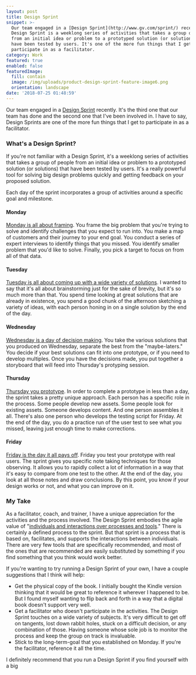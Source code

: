 ```yaml
---
layout: post
title: Design Sprint
snippet: >-
  Our team engaged in a [Design Sprint](http://www.gv.com/sprint/) recently. A
  Design Sprint is a weeklong series of activities that takes a group of people
  from an initial idea or problem to a prototyped solution (or solutions) that
  have been tested by users. It's one of the more fun things that I get to
  participate in as a facilitator.
category: Work
featured: true
enabled: false
featuredImage:
  fill: contain
  image: /img/uploads/product-design-sprint-feature-image6.png
  orientation: landscape
date: '2018-07-25 01:48:59'
---
```

Our team engaged in a [Design Sprint](http://www.gv.com/sprint/) recently.  It's the third one that our team has done and the second one that I've been involved in. I have to say, Design Sprints are one of the more fun things that I get to participate in as a facilitator. 

### What's a Design Sprint?

If you're not familiar with a Design Sprint, it's a weeklong series of activities that takes a group of people from an initial idea or problem to a prototyped solution (or solutions) that have been tested by users. It's a really powerful tool for solving big design problems quickly and getting feedback on your proposed solution. 

Each day of the sprint incorporates a group of activities around a specific goal and milestone.

#### Monday

[Monday is all about framing](https://library.gv.com/sprint-week-monday-4bf0606b5c81). You frame the big problem that you're trying to solve and identify challenges that you expect to run into. You make a map of customers and their journey to your end goal. You conduct a series of expert interviews to identify things that you missed. You  identify smaller problem that you'd like to solve. Finally, you pick a target to focus on from all of that data.

#### Tuesday

[Tuesday is all about coming up with a wide variety of solutions](https://library.gv.com/sprint-week-tuesday-d22b30f905c3). I wanted to say that it's all about brainstorming just for the sake of brevity, but it's so much more than that. You spend time looking at great solutions that are already in existence, you spend a good chunk of the afternoon sketching a variety of ideas, with each person honing in on a single solution by the end of the day. 

#### Wednesday

[Wednesday is a day of decision making](https://library.gv.com/sprint-week-wednesday-900fe3f2c26e). You take the various solutions that you produced on Wednesday, separate the best from the "maybe-laters." You decide if your best solutions can fit into one prototype, or if you need to develop multiples. Once you have the decisions made, you put together a storyboard that will feed into Thursday's protyping session.

#### Thursday

[Thursday you prototype](https://library.gv.com/sprint-week-thursday-df8d7c8c0555). In order to complete a prototype in less than a day, the sprint takes a pretty unique approach. Each person has a specific role in the process. Some people develop new assets. Some people look for existing assets. Someone develops content. And one person assembles it all. There's also one person who develops the testing script for Friday. At the end of the day, you do a practice run of the user test to see what you missed, leaving just enough time to make corrections.

#### Friday

[Friday is the day it all pays off](https://library.gv.com/sprint-week-friday-7f66b4194137). Friday you test your prototype with real users. The sprint gives you specific note taking techniques for those observing. It allows you to rapidly collect a lot of information in a way that it's easy to compare from one test to the other. At the end of the day, you look at all those notes and draw conclusions. By this point, you know if your design works or not, and what you can improve on it.

### My Take

As a facilitator, coach, and trainer, I have a unique appreciation for the activities and the process involved. The Design Sprint embodies the agile value of "[individuals and interactions over processes and tools](http://agilemanifesto.org/)." There is certainly a defined process to the sprint. But that sprint is a process that is based on, facilitates, and supports the interactions between individuals. There are very few tools that are specifically recommended, and most of the ones that are recommended are easily substituted by something if you find something that you think would work better.

If you're wanting to try running a Design Sprint of your own, I have a couple suggestions that I think will help:

* Get the physical copy of the book. I initially bought the Kindle version thinking that it would be great to reference it wherever I happened to be. But I found myself wanting to flip back and forth in a way that a digital book doesn't support very well.
* Get a facilitator who doesn't participate in the activities. The Design Sprint touches on a wide variety of subjects. It's very difficult to get off on tangents, lost down rabbit holes, stuck on a difficult decision, or any combination of those. Having someone whose sole job is to monitor the process and keep the group on track is invaluable.  
* Stick to the long-term-goal that you established on Monday. If you're the facilitator, reference it all the time. 

I definitely recommend that you run a Design Sprint if you find yourself with a big
